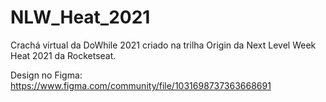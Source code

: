# NLW_Heat_2021
Crachá virtual da DoWhile 2021 criado na trilha Origin da Next Level Week Heat 2021 da Rocketseat.

Design no Figma: https://www.figma.com/community/file/1031698737363668691
